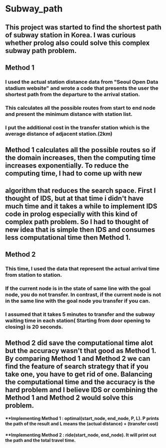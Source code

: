 # Subway_path

## This project was started to find the shortest path of subway station in Korea.  I was curious whether prolog also could solve this complex subway path problem. 

## **Method 1** 
### I used the actual station distance data from "Seoul Open Data stadium website" and wrote a code that presents the user the shortest path from the departure to the arrival station. 
### This calculates all the possible routes from start to end node and present the minimum distance with station list. 
### I put the additional cost in the transfer station which is the average distance of adjacent station.(2km)


## Method 1 calculates all the possible routes so if the domain increases, then the computing time increases exponentially. To reduce the computing time, I had to come up with new
## algorithm that reduces the search space. First I thought of IDS, but at that time i didn't have much time and it takes a while to implement IDS code in prolog especially with  this kind of complex path problem. So I had to thought of new idea that is simple then IDS and consumes less computational time then Method 1.


## **Method 2** 
### This time, I used the data that represent the actual arrival time from station to station. 
### If the current node is in the state of same line with the goal node, you do not transfer. In contrast, if the current node is not in the same line with the goal node you transfer if you can. 
### I assumed that it takes 5 minutes to transfer and the subway waiting time in each station( Starting from door opening to closing) is 20 seconds. 


## Method 2 did save the computational time alot but the accuracy wasn't that good as Method 1. By comparing Method 1 and Method 2 we can find the feature of search strategy that if you take one, you have to get rid of one. Balancing the computational time and the accuracy is the hard problem and I believe IDS or combining the Method 1 and Method 2 would solve this problem. 

#### **Implementing Method 1 :  optimal(start_node, end_node, P, L).         P prints the path of the result and L means the (actual distance) + (transfer cost)
#### **Implementing Method 2 : ride(start_node, end_node).                  It will print out the path and the total travel time. 
